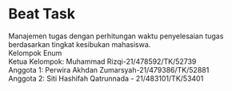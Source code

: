 # Beat Task 
Manajemen tugas dengan perhitungan waktu penyelesaian tugas berdasarkan tingkat kesibukan mahasiswa.<br/>
Kelompok Enum<br/>
Ketua Kelompok: Muhammad Rizqi-21/478592/TK/52739<br/>
Anggota 1: Perwira Akhdan Zumarsyah-21/479386/TK/52881<br/> 
Anggota 2: Siti Hashifah Qatrunnada - 21/483101/TK/53401 <br/>